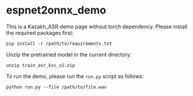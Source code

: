 # espnet2onnx_demo

This is a Kazakh_ASR demo page without torch dependency. Please install the required packages first:
```shell
pip install -r /path/to/requirements.txt
```
Unzip the pretrained model in the current directory:
```shell
unzip train_asr_ksc_v1.zip
```
To run the demo, please run the `run.py` script as follows:
```shell
python run.py --file /path/to/file.wav 
```
